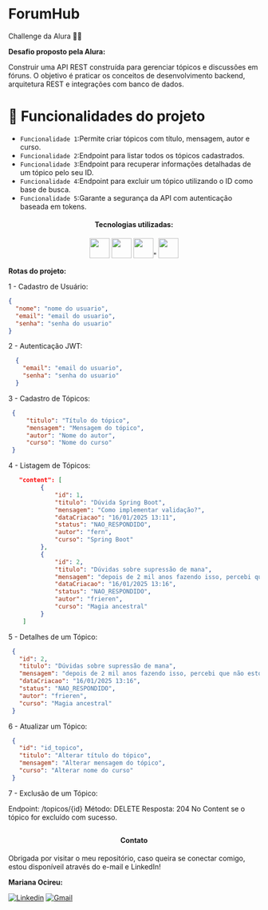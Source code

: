# ForumHub
Challenge da Alura 💪💙

**Desafio proposto pela Alura:**

Construir uma API REST construída para gerenciar tópicos e discussões em fóruns. O objetivo é praticar  os conceitos de desenvolvimento backend,
arquitetura REST e integrações com banco de dados.

# :hammer: Funcionalidades do projeto
- `Funcionalidade 1`:Permite criar tópicos com título, mensagem, autor e curso. 
- `Funcionalidade 2`:Endpoint para listar todos os tópicos cadastrados.
- `Funcionalidade 3`:Endpoint para recuperar informações detalhadas de um tópico pelo seu ID.
- `Funcionalidade 4`:Endpoint para excluir um tópico utilizando o ID como base de busca.
- `Funcionalidade 5`:Garante a segurança da API com autenticação baseada em tokens.

<div align="center">
<h4>Tecnologias utilizadas:</h4>

  <img src="https://cdn.jsdelivr.net/gh/devicons/devicon@latest/icons/intellij/intellij-original.svg" height="40" width="40"/> 
  <img src="https://cdn.jsdelivr.net/gh/devicons/devicon@latest/icons/java/java-original-wordmark.svg" height="40" width="40" />
  <img src="https://cdn.jsdelivr.net/gh/devicons/devicon@latest/icons/spring/spring-original.svg" height="40" width="40" />" 
  <img src="https://cdn.jsdelivr.net/gh/devicons/devicon@latest/icons/postgresql/postgresql-original.svg" height="40" width="40" />
</div>

**Rotas do projeto:**

1 - Cadastro de Usuário:

```json
{
  "nome": "nome do usuario",
  "email": "email do usuario",
  "senha": "senha do usuario"
}
```
2 - Autenticação JWT:

```json
  {
    "email": "email do usuario",
    "senha": "senha do usuario"
  }
```
3 - Cadastro de Tópicos:

```json
 {
     "titulo": "Título do tópico",
     "mensagem": "Mensagem do tópico",
     "autor": "Nome do autor",
     "curso": "Nome do curso"
 }
```
4 - Listagem de Tópicos:

```json
   "content": [
         {
             "id": 1,
             "titulo": "Dúvida Spring Boot",
             "mensagem": "Como implementar validação?",
             "dataCriacao": "16/01/2025 13:11",
             "status": "NAO_RESPONDIDO",
             "autor": "fern",
             "curso": "Spring Boot"
         },
         {
             "id": 2,
             "titulo": "Dúvidas sobre supressão de mana",
             "mensagem": "depois de 2 mil anos fazendo isso, percebi que não estou mais aguentando suprimir minha mana",
             "dataCriacao": "16/01/2025 13:16",
             "status": "NAO_RESPONDIDO",
             "autor": "frieren",
             "curso": "Magia ancestral"
         }
    ]
```
5 - Detalhes de um Tópico:

```json
 {
   "id": 2,
   "titulo": "Dúvidas sobre supressão de mana",
   "mensagem": "depois de 2 mil anos fazendo isso, percebi que não estou mais aguentando suprimir minha mana",
   "dataCriacao": "16/01/2025 13:16",
   "status": "NAO_RESPONDIDO",
   "autor": "frieren",
   "curso": "Magia ancestral"
 }
```
6 - Atualizar um Tópico:

```json
 {
   "id": "id_topico",
   "titulo": "Alterar título do tópico",
   "mensagem": "Alterar mensagem do tópico",
   "curso": "Alterar nome do curso"
 }
```
7 - Exclusão de um Tópico:

Endpoint: /topicos/{id}
Método: DELETE
Resposta: 204 No Content se o tópico for excluído com sucesso.

  ##
<div align="center">
  <h4>Contato</h4>
  </div>

   Obrigada por visitar o meu repositório, caso queira se conectar comigo, estou disponíveil através do e-mail e LinkedIn!

  **Mariana Ocireu:**

[![Linkedin](https://img.shields.io/badge/LinkedIn-%230077B5?style=for-the-badge&logo=linkedin&logoColor=white)](https://www.linkedin.com/in/marianaociz/)
[![Gmail](https://img.shields.io/badge/Gmail-D14836?style=for-the-badge&logo=gmail&logoColor=white)](mailto:marianaocireu@gmail.com)

